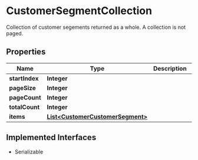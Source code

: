 

# CustomerSegmentCollection

Collection of customer segements returned as a whole. A collection is not paged.

## Properties

| Name | Type | Description | Notes |
|------------ | ------------- | ------------- | -------------|
|**startIndex** | **Integer** |  |  [optional] |
|**pageSize** | **Integer** |  |  [optional] |
|**pageCount** | **Integer** |  |  [optional] |
|**totalCount** | **Integer** |  |  [optional] |
|**items** | [**List&lt;CustomerCustomerSegment&gt;**](CustomerCustomerSegment.md) |  |  [optional] |


## Implemented Interfaces

* Serializable



